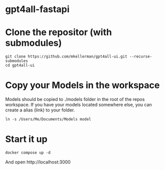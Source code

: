 # gpt4all-fastapi
 
# Clone the repositor (with submodules)

```
git clone https://github.com/mkellerman/gpt4all-ui.git --recurse-submodules
cd gpt4all-ui
```

# Copy your Models in the workspace

Models should be copied to ./models folder in the root of the repos workspace. If you have your models located somewhere else, you can create a alias (link) to your folder.

```
ln -s /Users/Me/Documents/Models model
```

# Start it up

```
docker compose up -d
```

And open http://localhost:3000
